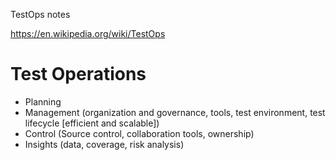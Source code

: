 TestOps notes

https://en.wikipedia.org/wiki/TestOps

# Test Operations
* Planning
* Management (organization and governance, tools, test environment, test lifecycle [efficient and scalable])
* Control (Source control, collaboration tools, ownership)
* Insights (data, coverage, risk analysis)
